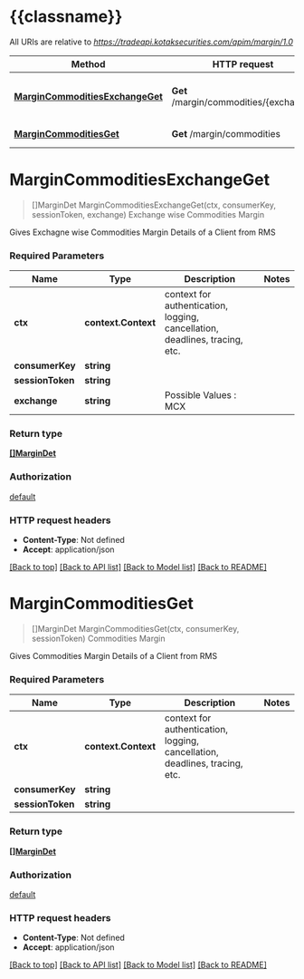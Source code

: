 # {{classname}}

All URIs are relative to *https://tradeapi.kotaksecurities.com/apim/margin/1.0*

Method | HTTP request | Description
------------- | ------------- | -------------
[**MarginCommoditiesExchangeGet**](MarginCommoditiesApi.md#MarginCommoditiesExchangeGet) | **Get** /margin/commodities/{exchange} | Exchange wise Commodities Margin
[**MarginCommoditiesGet**](MarginCommoditiesApi.md#MarginCommoditiesGet) | **Get** /margin/commodities | Commodities Margin

# **MarginCommoditiesExchangeGet**
> []MarginDet MarginCommoditiesExchangeGet(ctx, consumerKey, sessionToken, exchange)
Exchange wise Commodities Margin

Gives Exchagne wise Commodities Margin Details of a Client from RMS

### Required Parameters

Name | Type | Description  | Notes
------------- | ------------- | ------------- | -------------
 **ctx** | **context.Context** | context for authentication, logging, cancellation, deadlines, tracing, etc.
  **consumerKey** | **string**|  | 
  **sessionToken** | **string**|  | 
  **exchange** | **string**| Possible Values  : MCX | 

### Return type

[**[]MarginDet**](marginDet.md)

### Authorization

[default](../README.md#default)

### HTTP request headers

 - **Content-Type**: Not defined
 - **Accept**: application/json

[[Back to top]](#) [[Back to API list]](../README.md#documentation-for-api-endpoints) [[Back to Model list]](../README.md#documentation-for-models) [[Back to README]](../README.md)

# **MarginCommoditiesGet**
> []MarginDet MarginCommoditiesGet(ctx, consumerKey, sessionToken)
Commodities Margin

Gives Commodities Margin Details of a Client from RMS

### Required Parameters

Name | Type | Description  | Notes
------------- | ------------- | ------------- | -------------
 **ctx** | **context.Context** | context for authentication, logging, cancellation, deadlines, tracing, etc.
  **consumerKey** | **string**|  | 
  **sessionToken** | **string**|  | 

### Return type

[**[]MarginDet**](marginDet.md)

### Authorization

[default](../README.md#default)

### HTTP request headers

 - **Content-Type**: Not defined
 - **Accept**: application/json

[[Back to top]](#) [[Back to API list]](../README.md#documentation-for-api-endpoints) [[Back to Model list]](../README.md#documentation-for-models) [[Back to README]](../README.md)

